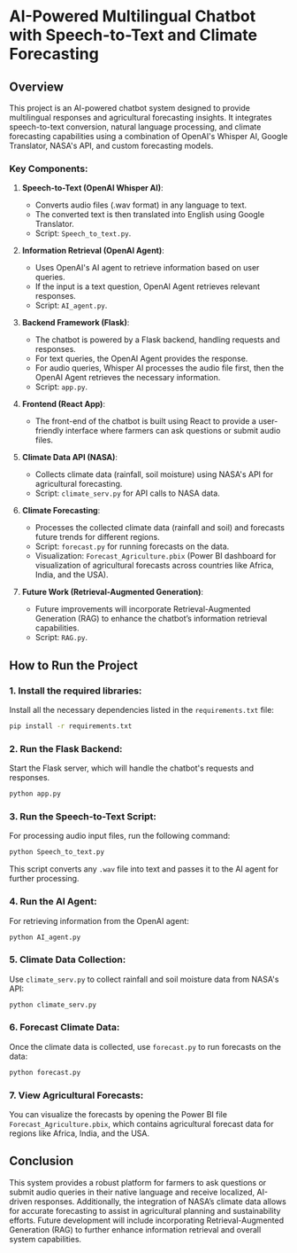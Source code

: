 # AI-Powered Multilingual Chatbot with Speech-to-Text and Climate Forecasting

## Overview

This project is an AI-powered chatbot system designed to provide multilingual responses and agricultural forecasting insights. It integrates speech-to-text conversion, natural language processing, and climate forecasting capabilities using a combination of OpenAI's Whisper AI, Google Translator, NASA's API, and custom forecasting models.

### Key Components:

1. **Speech-to-Text (OpenAI Whisper AI)**: 
   - Converts audio files (.wav format) in any language to text.
   - The converted text is then translated into English using Google Translator.
   - Script: `Speech_to_text.py`.

2. **Information Retrieval (OpenAI Agent)**:
   - Uses OpenAI's AI agent to retrieve information based on user queries.
   - If the input is a text question, OpenAI Agent retrieves relevant responses.
   - Script: `AI_agent.py`.

3. **Backend Framework (Flask)**:
   - The chatbot is powered by a Flask backend, handling requests and responses.
   - For text queries, the OpenAI Agent provides the response.
   - For audio queries, Whisper AI processes the audio file first, then the OpenAI Agent retrieves the necessary information.
   - Script: `app.py`.

4. **Frontend (React App)**:
   - The front-end of the chatbot is built using React to provide a user-friendly interface where farmers can ask questions or submit audio files.

5. **Climate Data API (NASA)**:
   - Collects climate data (rainfall, soil moisture) using NASA's API for agricultural forecasting.
   - Script: `climate_serv.py` for API calls to NASA data.

6. **Climate Forecasting**:
   - Processes the collected climate data (rainfall and soil) and forecasts future trends for different regions.
   - Script: `forecast.py` for running forecasts on the data.
   - Visualization: `Forecast_Agriculture.pbix` (Power BI dashboard for visualization of agricultural forecasts across countries like Africa, India, and the USA).

7. **Future Work (Retrieval-Augmented Generation)**:
   - Future improvements will incorporate Retrieval-Augmented Generation (RAG) to enhance the chatbot’s information retrieval capabilities.
   - Script: `RAG.py`.

## How to Run the Project

### 1. Install the required libraries:
   Install all the necessary dependencies listed in the `requirements.txt` file:

   ```bash
   pip install -r requirements.txt
   ```

### 2. Run the Flask Backend:
   Start the Flask server, which will handle the chatbot's requests and responses.

   ```bash
   python app.py
   ```

### 3. Run the Speech-to-Text Script:
   For processing audio input files, run the following command:

   ```bash
   python Speech_to_text.py
   ```

   This script converts any `.wav` file into text and passes it to the AI agent for further processing.

### 4. Run the AI Agent:
   For retrieving information from the OpenAI agent:

   ```bash
   python AI_agent.py
   ```

### 5. Climate Data Collection:
   Use `climate_serv.py` to collect rainfall and soil moisture data from NASA's API:

   ```bash
   python climate_serv.py
   ```

### 6. Forecast Climate Data:
   Once the climate data is collected, use `forecast.py` to run forecasts on the data:

   ```bash
   python forecast.py
   ```

### 7. View Agricultural Forecasts:
   You can visualize the forecasts by opening the Power BI file `Forecast_Agriculture.pbix`, which contains agricultural forecast data for regions like Africa, India, and the USA.

## Conclusion

This system provides a robust platform for farmers to ask questions or submit audio queries in their native language and receive localized, AI-driven responses. Additionally, the integration of NASA’s climate data allows for accurate forecasting to assist in agricultural planning and sustainability efforts. Future development will include incorporating Retrieval-Augmented Generation (RAG) to further enhance information retrieval and overall system capabilities.
